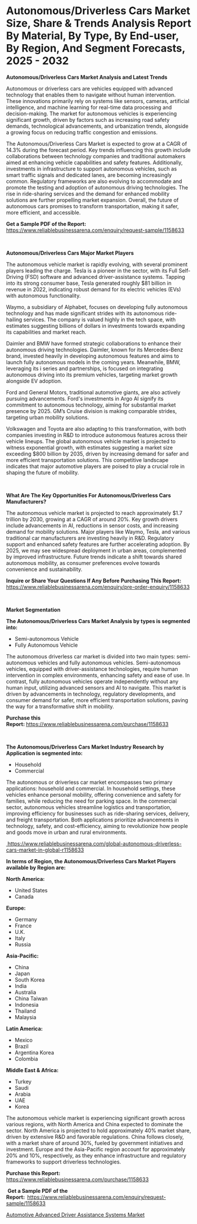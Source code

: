 <p><h1>Autonomous/Driverless Cars Market Size, Share & Trends Analysis Report By Material, By Type, By End-user, By Region, And Segment Forecasts, 2025 - 2032</h1></p><p><strong>Autonomous/Driverless Cars Market Analysis and Latest Trends</strong></p>
<p><p>Autonomous or driverless cars are vehicles equipped with advanced technology that enables them to navigate without human intervention. These innovations primarily rely on systems like sensors, cameras, artificial intelligence, and machine learning for real-time data processing and decision-making. The market for autonomous vehicles is experiencing significant growth, driven by factors such as increasing road safety demands, technological advancements, and urbanization trends, alongside a growing focus on reducing traffic congestion and emissions.</p><p>The Autonomous/Driverless Cars Market is expected to grow at a CAGR of 14.3% during the forecast period. Key trends influencing this growth include collaborations between technology companies and traditional automakers aimed at enhancing vehicle capabilities and safety features. Additionally, investments in infrastructure to support autonomous vehicles, such as smart traffic signals and dedicated lanes, are becoming increasingly common. Regulatory frameworks are also evolving to accommodate and promote the testing and adoption of autonomous driving technologies. The rise in ride-sharing services and the demand for enhanced mobility solutions are further propelling market expansion. Overall, the future of autonomous cars promises to transform transportation, making it safer, more efficient, and accessible.</p></p>
<p><strong>Get a Sample PDF of the Report:&nbsp;</strong> <a href="https://www.reliablebusinessarena.com/enquiry/request-sample/1158633?utm_campaign=3198&utm_medium=2&utm_source=Github&utm_content=ia&utm_term=22032025&utm_id=autonomousdriverless-cars">https://www.reliablebusinessarena.com/enquiry/request-sample/1158633</a></p>
<p>&nbsp;</p>
<p><strong>Autonomous/Driverless Cars Major Market Players</strong></p>
<p><p>The autonomous vehicle market is rapidly evolving, with several prominent players leading the charge. Tesla is a pioneer in the sector, with its Full Self-Driving (FSD) software and advanced driver-assistance systems. Tapping into its strong consumer base, Tesla generated roughly $81 billion in revenue in 2022, indicating robust demand for its electric vehicles (EVs) with autonomous functionality.</p><p>Waymo, a subsidiary of Alphabet, focuses on developing fully autonomous technology and has made significant strides with its autonomous ride-hailing services. The company is valued highly in the tech space, with estimates suggesting billions of dollars in investments towards expanding its capabilities and market reach.</p><p>Daimler and BMW have formed strategic collaborations to enhance their autonomous driving technologies. Daimler, known for its Mercedes-Benz brand, invested heavily in developing autonomous features and aims to launch fully autonomous models in the coming years. Meanwhile, BMW, leveraging its i series and partnerships, is focused on integrating autonomous driving into its premium vehicles, targeting market growth alongside EV adoption.</p><p>Ford and General Motors, traditional automotive giants, are also actively pursuing advancements. Ford's investments in Argo AI signify its commitment to autonomous technology, aiming for substantial market presence by 2025. GM’s Cruise division is making comparable strides, targeting urban mobility solutions.</p><p>Volkswagen and Toyota are also adapting to this transformation, with both companies investing in R&D to introduce autonomous features across their vehicle lineups. The global autonomous vehicle market is projected to witness exponential growth, with estimates suggesting a market size exceeding $800 billion by 2035, driven by increasing demand for safer and more efficient transportation solutions. This competitive landscape indicates that major automotive players are poised to play a crucial role in shaping the future of mobility.</p></p>
<p>&nbsp;</p>
<p><strong>What Are The Key Opportunities For Autonomous/Driverless Cars Manufacturers?</strong></p>
<p><p>The autonomous vehicle market is projected to reach approximately $1.7 trillion by 2030, growing at a CAGR of around 20%. Key growth drivers include advancements in AI, reductions in sensor costs, and increasing demand for mobility solutions. Major players like Waymo, Tesla, and various traditional car manufacturers are investing heavily in R&D. Regulatory support and enhanced safety features are further accelerating adoption. By 2025, we may see widespread deployment in urban areas, complemented by improved infrastructure. Future trends indicate a shift towards shared autonomous mobility, as consumer preferences evolve towards convenience and sustainability.</p></p>
<p><strong>Inquire or Share Your Questions If Any Before Purchasing This Report:</strong> <a href="https://www.reliablebusinessarena.com/enquiry/pre-order-enquiry/1158633?utm_campaign=3198&utm_medium=2&utm_source=Github&utm_content=ia&utm_term=22032025&utm_id=autonomousdriverless-cars">https://www.reliablebusinessarena.com/enquiry/pre-order-enquiry/1158633</a></p>
<p>&nbsp;</p>
<p><strong>Market Segmentation</strong></p>
<p><strong>The Autonomous/Driverless Cars Market Analysis by types is segmented into:</strong></p>
<p><ul><li>Semi-autonomous Vehicle</li><li>Fully Autonomous Vehicle</li></ul></p>
<p><p>The autonomous driverless car market is divided into two main types: semi-autonomous vehicles and fully autonomous vehicles. Semi-autonomous vehicles, equipped with driver-assistance technologies, require human intervention in complex environments, enhancing safety and ease of use. In contrast, fully autonomous vehicles operate independently without any human input, utilizing advanced sensors and AI to navigate. This market is driven by advancements in technology, regulatory developments, and consumer demand for safer, more efficient transportation solutions, paving the way for a transformative shift in mobility.</p></p>
<p><strong>Purchase this Report:&nbsp;</strong><a href="https://www.reliablebusinessarena.com/purchase/1158633?utm_campaign=3198&utm_medium=2&utm_source=Github&utm_content=ia&utm_term=22032025&utm_id=autonomousdriverless-cars">https://www.reliablebusinessarena.com/purchase/1158633</a></p>
<p>&nbsp;</p>
<p><strong>The Autonomous/Driverless Cars Market Industry Research by Application is segmented into:</strong></p>
<p><ul><li>Household</li><li>Commercial</li></ul></p>
<p><p>The autonomous or driverless car market encompasses two primary applications: household and commercial. In household settings, these vehicles enhance personal mobility, offering convenience and safety for families, while reducing the need for parking space. In the commercial sector, autonomous vehicles streamline logistics and transportation, improving efficiency for businesses such as ride-sharing services, delivery, and freight transportation. Both applications prioritize advancements in technology, safety, and cost-efficiency, aiming to revolutionize how people and goods move in urban and rural environments.</p></p>
<p><a href="https://www.reliablebusinessarena.com/global-autonomous-driverless-cars-market-in-global-r1158633?utm_campaign=3198&utm_medium=2&utm_source=Github&utm_content=ia&utm_term=22032025&utm_id=autonomousdriverless-cars">&nbsp;https://www.reliablebusinessarena.com/global-autonomous-driverless-cars-market-in-global-r1158633</a></p>
<p><strong>In terms of Region, the Autonomous/Driverless Cars Market Players available by Region are:</strong></p>
<p>
    <p> <strong> North America: </strong>
        <ul>
            <li>United States</li>
            <li>Canada</li>
        </ul>
        </p> 
    <p> <strong> Europe: </strong>
        <ul>
            <li>Germany</li>
            <li>France</li>
            <li>U.K.</li>
            <li>Italy</li>
            <li>Russia</li>
        </ul>
        </p> 
    <p> <strong> Asia-Pacific: </strong>
        <ul>
            <li>China</li>
            <li>Japan</li>
            <li>South Korea</li>
            <li>India</li>
            <li>Australia</li>
            <li>China Taiwan</li>
            <li>Indonesia</li>
            <li>Thailand</li>
            <li>Malaysia</li>
        </ul>
        </p> 
    <p> <strong> Latin America: </strong>
        <ul>
            <li>Mexico</li>
            <li>Brazil</li>
            <li>Argentina Korea</li>
            <li>Colombia</li>
        </ul>
        </p> 
    <p> <strong> Middle East & Africa: </strong>
        <ul>
            <li>Turkey</li>
            <li>Saudi</li>
            <li>Arabia</li>
            <li>UAE</li>
            <li>Korea</li>
        </ul>
    </p>
    </p>
<p><p>The autonomous vehicle market is experiencing significant growth across various regions, with North America and China expected to dominate the sector. North America is projected to hold approximately 40% market share, driven by extensive R&D and favorable regulations. China follows closely, with a market share of around 30%, fueled by government initiatives and investment. Europe and the Asia-Pacific region account for approximately 20% and 10%, respectively, as they enhance infrastructure and regulatory frameworks to support driverless technologies.</p></p>
<p><strong>Purchase this Report: </strong><a href="https://www.reliablebusinessarena.com/purchase/1158633?utm_campaign=3198&utm_medium=2&utm_source=Github&utm_content=ia&utm_term=22032025&utm_id=autonomousdriverless-cars">https://www.reliablebusinessarena.com/purchase/1158633</a></p>
<p>&nbsp;<strong>Get a Sample PDF of the Report:&nbsp;&nbsp;</strong><a href="https://www.reliablebusinessarena.com/enquiry/request-sample/1158633?utm_campaign=3198&utm_medium=2&utm_source=Github&utm_content=ia&utm_term=22032025&utm_id=autonomousdriverless-cars">https://www.reliablebusinessarena.com/enquiry/request-sample/1158633</a></p>
<p><strong></strong></p>
<p><p><a href="https://github.com/duscarajlha/Market-Research-Report-List-1/blob/main/automotive-advanced-driver-assistance-systems-market.md?utm_campaign=3198&utm_medium=2&utm_source=Github&utm_content=ia&utm_term=22032025&utm_id=autonomousdriverless-cars">Automotive Advanced Driver Assistance Systems Market</a></p></p>